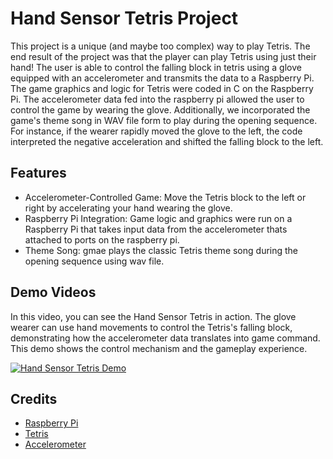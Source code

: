 # Hand Sensor Tetris Project

This project is a unique (and maybe too complex) way to play Tetris. The end result of the project was that the player can play Tetris using just their hand! The user is able to control the falling block in tetris using a glove equipped with an accelerometer and transmits the data to a Raspberry Pi. The game graphics and logic for Tetris were coded in C on the Raspberry Pi. The accelerometer data fed into the raspberry pi allowed the user to control the game by wearing the glove. Additionally, we incorporated the game's theme song in WAV file form to play during the opening sequence. For instance, if the wearer rapidly moved the glove to the left, the code interpreted the negative acceleration and shifted the falling block to the left.

## Features

- Accelerometer-Controlled Game: Move the Tetris block to the left or right by accelerating your hand wearing the glove.
- Raspberry Pi Integration: Game logic and graphics were run on a Raspberry Pi that takes input data from the accelerometer thats attached to ports on the raspberry pi.
- Theme Song: gmae plays the classic Tetris theme song during the opening sequence using wav file.

## Demo Videos

In this video, you can see the Hand Sensor Tetris in action. The glove wearer can use hand movements to control the Tetris's falling block, demonstrating how the accelerometer data translates into game command. This demo shows the control mechanism and the gameplay experience.

[![Hand Sensor Tetris Demo](https://github.com/user-attachments/assets/2ed877f6-c5f0-4186-aea3-c5e899b5a349)](https://github.com/user-attachments/assets/2ed877f6-c5f0-4186-aea3-c5e899b5a349 "Hand Sensor Tetris Demo Video")

## Credits

- [Raspberry Pi](https://www.raspberrypi.org/)
- [Tetris](https://en.wikipedia.org/wiki/Tetris)
- [Accelerometer](https://en.wikipedia.org/wiki/Accelerometer)
